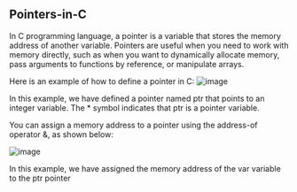 ## Pointers-in-C
In C programming language, a pointer is a variable that stores the memory address of another variable. Pointers are useful when you need to work with memory directly, such as when you want to dynamically allocate memory, pass arguments to functions by reference, or manipulate arrays.

Here is an example of how to define a pointer in C:
![image](https://user-images.githubusercontent.com/91204160/230719142-9051e1c4-1bc4-40d2-9405-6aaa87826fcf.png)

In this example, we have defined a pointer named ptr that points to an integer variable. The * symbol indicates that ptr is a pointer variable.

You can assign a memory address to a pointer using the address-of operator &, as shown below:

![image](https://user-images.githubusercontent.com/91204160/230719188-60562247-8624-4802-8c04-c49cf39d96a5.png)

In this example, we have assigned the memory address of the var variable to the ptr pointer
